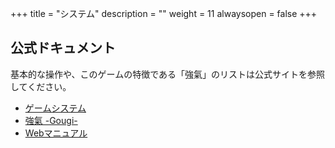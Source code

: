 +++
title = "システム"
description = ""
weight = 11
alwaysopen = false
+++

## 公式ドキュメント

基本的な操作や、このゲームの特徴である「強氣」のリストは公式サイトを参照してください。

- [ゲームシステム](http://www.arika.co.jp/product/fexl_hp/jp/system_jp/fexl_jp_system.html)
- [強氣 -Gougi-](http://www.arika.co.jp/product/fexl_hp/jp/system_jp/fexl_jp_gougi.html)
- [Webマニュアル](http://www.arika.co.jp/product/fexl_hp/manual/fexl_manual_top.html)
